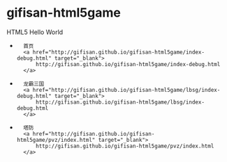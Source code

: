 # gifisan-html5game
HTML5 Hello World

* 
		首页
		<a href="http://gifisan.github.io/gifisan-html5game/index-debug.html" target="_blank">
			http://gifisan.github.io/gifisan-html5game/index-debug.html
		</a>
* 
		龙霸三国
		<a href="http://gifisan.github.io/gifisan-html5game/lbsg/index-debug.html" target="_blank">
			http://gifisan.github.io/gifisan-html5game/lbsg/index-debug.html
		</a>
* 
		塔防
		<a href="http://gifisan.github.io/gifisan-html5game/pvz/index.html" target="_blank">
			http://gifisan.github.io/gifisan-html5game/pvz/index.html
		</a>
